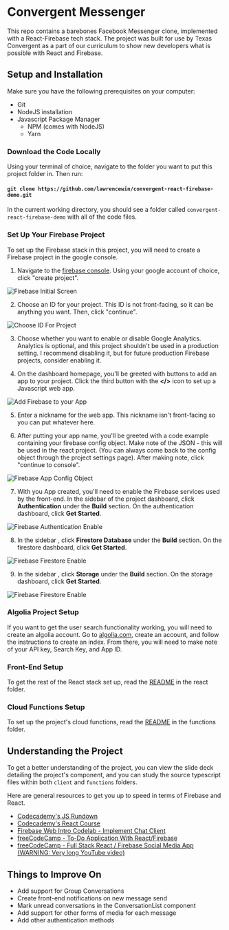 # Convergent Messenger

This repo contains a barebones Facebook Messenger clone, implemented with a React-Firebase tech stack. The project was built for use by Texas Convergent as a part of our curriculum to show new developers what is possible with React and Firebase. 

## Setup and Installation

Make sure you have the following prerequisites on your computer:

- Git 
- NodeJS installation
- Javascript Package Manager
  - NPM (comes with NodeJS)
  - Yarn

### Download the Code Locally

Using your terminal of choice, navigate to the folder you want to put this project folder in. Then run:

#### `git clone https://github.com/lawrencewin/convergent-react-firebase-demo.git`

In the current working directory, you should see a folder called `convergent-react-firebase-demo` with all of the code files.

### Set Up Your Firebase Project

To set up the Firebase stack in this project, you will need to create a Firebase project in the google console.

1. Navigate to the [firebase console](https://console.firebase.google.com/). Using your google account of choice, click "create project".

![Firebase Initial Screen](docs/main/step1.png?raw=true)

2. Choose an ID for your project. This ID is not front-facing, so it can be anything you want. Then, click "continue". 

![Choose ID For Project](docs/main/step2.png?raw=true)

3. Choose whether you want to enable or disable Google Analytics. Analytics is optional, and this project shouldn't be used in a production setting. I recommend disabling it, but for future production Firebase projects, consider enabling it.

4. On the dashboard homepage, you'll be greeted with buttons to add an app to your project. Click the third button with the **</>** icon to set up a Javascript web app.

![Add Firebase to your App](docs/main/step4.png?raw=true)

5. Enter a nickname for the web app. This nickname isn't front-facing so you can put whatever here.

6. After putting your app name, you'll be greeted with a code example containing your firebase config object. Make note of the JSON - this will be used in the react project. (You can always come back to the config object through the project settings page). After making note, click "continue to console".

![Firebase App Config Object](docs/main/step6.png?raw=true)

7. With you App created, you'll need to enable the Firebase services used by the front-end. In the sidebar of the project dashboard, click **Authentication** under the **Build** section. On the authentication dashboard, click **Get Started**.

![Firebase Authentication Enable](docs/main/step7.png?raw=true)

8. In the sidebar , click **Firestore Database** under the **Build** section. On the firestore dashboard, click **Get Started**.

![Firebase Firestore Enable](docs/main/step8.png?raw=true)

9. In the sidebar , click **Storage** under the **Build** section. On the storage dashboard, click **Get Started**.

![Firebase Firestore Enable](docs/main/step9.png?raw=true)

### Algolia Project Setup

If you want to get the user search functionality working, you will need to create an algolia account. Go to [algolia.com](https://www.algolia.com/), create an account, and follow the instructions to create an index. From there, you will need to make note of your API key, Search Key, and App ID.

### Front-End Setup

To get the rest of the React stack set up, read the [README](client/README.md) in the react folder. 

### Cloud Functions Setup

To set up the project's cloud functions, read the [README](function/README.md) in the functions folder.

## Understanding the Project

To get a better understanding of the project, you can view the slide deck detailing the project's component, and you can study the source typescript files within both `client` and `functions` folders. 

Here are general resources to get you up to speed in terms of Firebase and React.

- [Codecademy's JS Rundown](https://www.codecademy.com/learn/introduction-to-javascript)
- [Codecademy's React Course](https://www.codecademy.com/learn/react-101)
- [Firebase Web Intro Codelab - Implement Chat Client](https://firebase.google.com/codelabs/firebase-web#0)
- [freeCodeCamp - To-Do Application With React/Firebase](https://www.freecodecamp.org/news/how-to-build-a-todo-application-using-reactjs-and-firebase/)
- [freeCodeCamp - Full Stack React / Firebase Social Media App (WARNING: Very long YouTube video)](https://www.youtube.com/watch?v=m_u6P5k0vP0)

## Things to Improve On

- Add support for Group Conversations
- Create front-end notifications on new message send
- Mark unread conversations in the ConversationList component
- Add support for other forms of media for each message
- Add other authentication methods